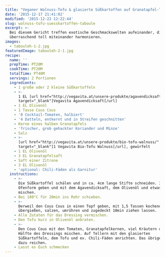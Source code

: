 ```yaml
---
title: "Veganer Walnuss-Tofu & glasierte Süßkartoffen auf Granatapfel-Taboulé"
date: '2015-12-17 21:41:02'
modified: '2015-12-22 12:22:44'
slug: walnuss-tofu-suesskartoffen-taboule
excerpt: >-
  Bei diesem Gericht treffen exotische Geschmackswelten aufeinander, die
  überraschend toll miteinander harmonieren. 
images:
  - tabouleh-1-2.jpg
featuredImage: tabouleh-2-1.jpg
recipe:
  name: ''
  prepTime: PT20M
  cookTime: PT20M
  totalTime: PT40M
  servings: 2 Portionen
  ingredients:
    - 1 große oder 2 kleine Süßkartoffeln
    - >-
      1 EL [url href="http://vegavita.at/unsere-produkte/agavendicksaft/"
      target="_blank"]Vegavita Agavendicksaft[/url]
    - 1 EL Olivenöl
    - 1 Tasse Cous Cous
    - '8 Cocktail-Tomaten, halbiert'
    - '4 Datteln, entkernt und in Streifen geschnitten'
    - Kerne eines halben Granatapfels
    - 'frischer, grob gehackter Koriander und Minze'
    - Salz
    - >-
      [url href="http://vegavita.at/unsere-produkte/bio-tofu-walnuss/"
      target="_blank"]1 Vegavita Bio-Tofu Walnuss[/url], gewürfelt
    - 1 EL Olivenöl
    - 3 EL Granatapfelsaft
    - Saft einer Zitrone
    - 3 EL Olivenöl
    - 'optional: Chili-Fäden als Garnitur'
  instructions:
    - >-
      Die Süßkartoffel schälen und in ca. 4cm lange Stifte schneiden. In eine
      Ofenform geben und mit dem Agavendicksaft, dem Olivenöl und etwas Salz
      mischen.
    - Bei 180°C für 20min ins Rohr schieben.
    - >-
      Derweil den Cous Cous in einen Topf geben, mit 1,5 Tassen kochendem Wasser
      übergießen, salzen, umrühren und zugedeckt 10min ziehen lassen.
    - Alle Zutaten für das Dressing vermischen.
    - Den Tofu kurz in Olivenöl anbraten.
    - >-
      Den Cous Cous mit den Tomaten, Granatapfelkernen, viel Kräutern und der
      Hälfte des Dressings mischen. Auf Tellern mit den glasierten
      Süßkartoffeln, dem Tofu und ev. Chili-Fäden anrichten. Das übrige Dressing
      dazu reichen.
    - Lasst es Euch schmecken
---
```


<!-- Image removed (no copyright): tabouleh-1-2-640x400.jpg -->
